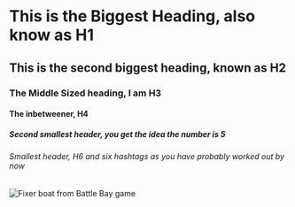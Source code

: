# This is the Biggest Heading, also know as H1
## This is the second biggest heading, known as H2
### The Middle Sized heading, I am H3
#### The inbetweener, H4
##### Second smallest header,  you get the idea the number is 5
###### Smallest header, H6 and six hashtags as you have probably worked out by now
![Fixer boat from Battle Bay game](https://static.wikia.nocookie.net/battlebay_gamepedia_en/images/a/ae/SHIP_REPAIR_6.png/revision/latest?cb=20170209091957)

